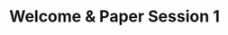 ---
slug: paper-session-1
type: event
event_type: Paper Session
title: Welcome & Paper Session 1
venue: VOGELFREI
status: ready
date_time: Wednesday, April 19th, 09:45
schedule:
    -   time: t09:45
        item: Welcome
    -   time: t10:00
        item: $sardine-a-modular-python-live-coding-environment
    -   time: t10:20
        item: $strudel-live-coding-patterns-on-the-web
    -   time: t10:40
        item: $ziva-easy-live-coding-with-supercollider
    -   time: t11:00
        item: Questions
---